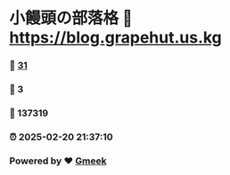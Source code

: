 # 小饅頭の部落格 :link: https://blog.grapehut.us.kg 
### :page_facing_up: [31](https://blog.grapehut.us.kg/tag.html) 
### :speech_balloon: 3 
### :hibiscus: 137319 
### :alarm_clock: 2025-02-20 21:37:10 
### Powered by :heart: [Gmeek](https://github.com/Meekdai/Gmeek)
